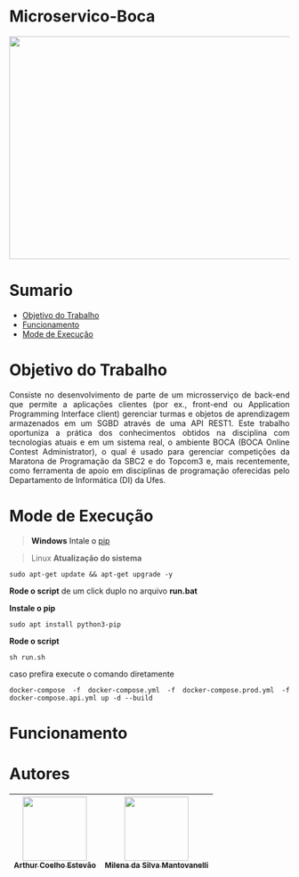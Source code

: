 # Microservico-Boca

<div  Align="justify">
<div Align="center"><img src="https://github.com/arthurcoelho442/Microservico-Boca/assets/56831082/9e9c6b6a-24d3-4b3c-b3c0-fc4bd1733ded" height = 400 width=900> </div>

# Sumario
- [Objetivo do Trabalho](#Objetivo-do-Trabalho)
- [Funcionamento](#Funcionamento)
- [Mode de Execução](#Mode-de-Execucao)

# <a name=“Objetivo-do-Trabalho”><a/>Objetivo do Trabalho
Consiste no desenvolvimento de parte de um microsserviço de back-end que permite a aplicações clientes (por ex., front-end ou Application Programming Interface client) gerenciar turmas e objetos de aprendizagem armazenados em um SGBD através de uma API REST1. Este trabalho oportuniza a prática dos conhecimentos obtidos na disciplina com tecnologias atuais e em um sistema real, o ambiente BOCA (BOCA Online Contest Administrator), o qual é usado para gerenciar competições da Maratona de Programação da SBC2 e do Topcom3 e, mais recentemente, como ferramenta de apoio em disciplinas de programação oferecidas pelo Departamento de Informática (DI) da Ufes.

# <a name=“Mode-de-Execucao”><a/>Mode de Execução
> **Windows**
Intale o [pip](https://pip.pypa.io/en/stable/installation/)

> Linux
**Atualização do sistema**
```
sudo apt-get update && apt-get upgrade -y
```
**Rode o script**
de um click duplo no arquivo **run.bat**

**Instale o pip**
```
sudo apt install python3-pip
```

**Rode o script**
```
sh run.sh
```
caso prefira execute o comando diretamente
```
docker-compose -f docker-compose.yml -f docker-compose.prod.yml -f docker-compose.api.yml up -d --build
```

# <a name=“Funcionamento”><a/>Funcionamento

# Autores
| [<img src="https://avatars.githubusercontent.com/u/56831082?v=4" width=115><br><sub>Arthur Coelho Estevão</sub>](https://github.com/arthurcoelho442) |  [<img src="https://avatars.githubusercontent.com/u/56406192?v=4" width=115><br><sub>Milena da Silva Mantovanelli</sub>](https://github.com/Milena0899) |
| :---: | :---: |

</div>
